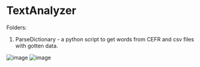 # TextAnalyzer
Folders:

1. ParseDictionary - a python script to get words from CEFR and csv files with gotten data.

![image](https://user-images.githubusercontent.com/69136524/154864339-5a329c20-ac2c-42d3-901d-bf6250c4f20f.png)
![image](https://user-images.githubusercontent.com/69136524/154864349-3dcc9f17-95ac-4d1f-9916-019c0875ece2.png)
